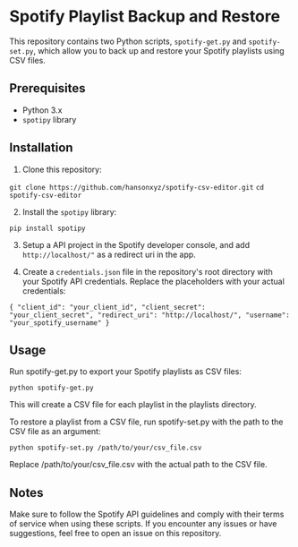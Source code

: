 # Spotify Playlist Backup and Restore

This repository contains two Python scripts, `spotify-get.py` and `spotify-set.py`, which allow you to back up and restore your Spotify playlists using CSV files.

## Prerequisites

- Python 3.x
- `spotipy` library

## Installation

1. Clone this repository:

`git clone https://github.com/hansonxyz/spotify-csv-editor.git`
`cd spotify-csv-editor`

2. Install the `spotipy` library:

`pip install spotipy`

3. Setup a API project in the Spotify developer console, and add `http://localhost/"` as a redirect uri in the app.

4. Create a `credentials.json` file in the repository's root directory with your Spotify API credentials.  Replace the placeholders with your actual credentials:

`
{
  "client_id": "your_client_id",
  "client_secret": "your_client_secret",
  "redirect_uri": "http://localhost/",
  "username": "your_spotify_username"
}
`

## Usage

Run spotify-get.py to export your Spotify playlists as CSV files:

`python spotify-get.py`

This will create a CSV file for each playlist in the playlists directory.

To restore a playlist from a CSV file, run spotify-set.py with the path to the CSV file as an argument:

`python spotify-set.py /path/to/your/csv_file.csv`

Replace /path/to/your/csv_file.csv with the actual path to the CSV file.

## Notes

Make sure to follow the Spotify API guidelines and comply with their terms of service when using these scripts.  If you encounter any issues or have suggestions, feel free to open an issue on this repository.
